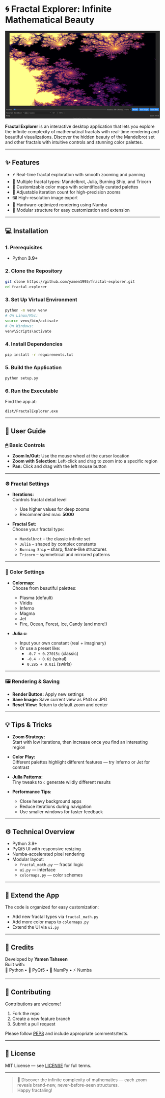 
# 🌀 Fractal Explorer: Infinite Mathematical Beauty

![Fractal Visualization](fractal_explorer/resources/screenshot.png)

**Fractal Explorer** is an interactive desktop application that lets you explore the infinite complexity of mathematical fractals with real-time rendering and beautiful visualizations. Discover the hidden beauty of the Mandelbrot set and other fractals with intuitive controls and stunning color palettes.

---

## ✨ Features

- ⚡ Real-time fractal exploration with smooth zooming and panning  
- 🔄 Multiple fractal types: Mandelbrot, Julia, Burning Ship, and Tricorn  
- 🎨 Customizable color maps with scientifically curated palettes  
- 🧮 Adjustable iteration count for high-precision zooms  
- 🖼️ High-resolution image export  
- 🧠 Hardware-optimized rendering using Numba  
- 🧩 Modular structure for easy customization and extension  

---

## 💻 Installation

### 1. Prerequisites

- Python **3.9+**

### 2. Clone the Repository

```bash
git clone https://github.com/yamen1995/fractal-explorer.git
cd fractal-explorer
```

### 3. Set Up Virtual Environment

```bash
python -m venv venv
# On Linux/Mac:
source venv/bin/activate
# On Windows:
venv\Scripts\activate
```

### 4. Install Dependencies

```bash
pip install -r requirements.txt
```

### 5. Build the Application

```bash
python setup.py
```

### 6. Run the Executable

Find the app at:

```
dist/FractalExplorer.exe
```

---

## 📖 User Guide

### 🖱 Basic Controls

- **Zoom In/Out:** Use the mouse wheel at the cursor location  
- **Zoom with Selection:** Left-click and drag to zoom into a specific region  
- **Pan:** Click and drag with the left mouse button  

---

### ⚙️ Fractal Settings

- **Iterations:**  
  Controls fractal detail level  
  - Use higher values for deep zooms  
  - Recommended max: **5000**

- **Fractal Set:**  
  Choose your fractal type:  
  - `Mandelbrot` – the classic infinite set  
  - `Julia` – shaped by complex constants  
  - `Burning Ship` – sharp, flame-like structures  
  - `Tricorn` – symmetrical and mirrored patterns  

---

### 🎨 Color Settings

- **Colormap:**  
  Choose from beautiful palettes:
  - Plasma (default)
  - Viridis
  - Inferno
  - Magma
  - Jet
  - Fire, Ocean, Forest, Ice, Candy (and more!)

- **Julia c:**  
  - Input your own constant (real + imaginary)
  - Or use a preset like:
    - `-0.7 + 0.27015i` (classic)
    - `-0.4 + 0.6i` (spiral)
    - `0.285 + 0.01i` (swirls)

---

### 🖼️ Rendering & Saving

- **Render Button:** Apply new settings  
- **Save Image:** Save current view as PNG or JPG  
- **Reset View:** Return to default zoom and center  

---

## 💡 Tips & Tricks

- **Zoom Strategy:**  
  Start with low iterations, then increase once you find an interesting region

- **Color Play:**  
  Different palettes highlight different features — try Inferno or Jet for contrast

- **Julia Patterns:**  
  Tiny tweaks to `c` generate wildly different results

- **Performance Tips:**  
  - Close heavy background apps  
  - Reduce iterations during navigation  
  - Use smaller windows for faster feedback

---

## ⚙️ Technical Overview

- Python 3.9+  
- PyQt5 UI with responsive resizing  
- Numba-accelerated pixel rendering  
- Modular layout:  
  - `fractal_math.py` — fractal logic  
  - `ui.py` — interface  
  - `colormaps.py` — color schemes  

---

## 🧩 Extend the App

The code is organized for easy customization:
- Add new fractal types via `fractal_math.py`
- Add more color maps to `colormaps.py`
- Extend the UI via `ui.py`

---

## 🏁 Credits

Developed by **Yamen Tahseen**  
Built with:  
🧠 Python • 🎨 PyQt5 • 🔢 NumPy • ⚡ Numba

---

## 🤝 Contributing

Contributions are welcome!

1. Fork the repo  
2. Create a new feature branch  
3. Submit a pull request

Please follow [PEP8](https://peps.python.org/pep-0008/) and include appropriate comments/tests.

---

## 📄 License

MIT License — see [LICENSE](LICENSE) for full terms.

---

> 🧠 Discover the infinite complexity of mathematics — each zoom reveals brand-new, never-before-seen structures.  
> Happy fractaling!
